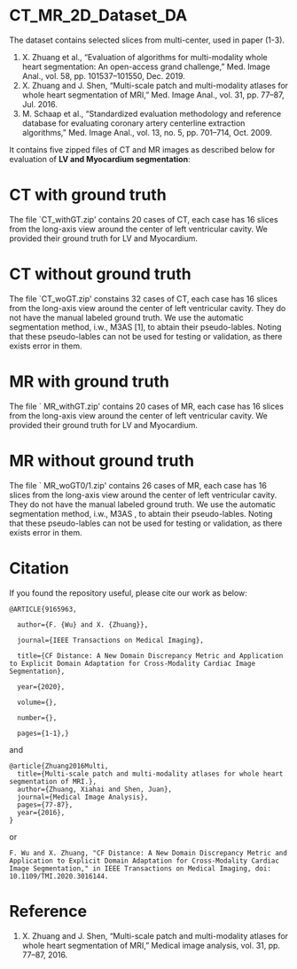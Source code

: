 # CT_MR_2D_Dataset_DA

The dataset contains selected slices from multi-center, used in paper (1-3). 
1. X. Zhuang et al., “Evaluation of algorithms for multi-modality whole heart segmentation: An open-access grand challenge,” Med. Image Anal.,
vol. 58, pp. 101537–101550, Dec. 2019.
2. X. Zhuang and J. Shen, “Multi-scale patch and multi-modality atlases
for whole heart segmentation of MRI,” Med. Image Anal., vol. 31,
pp. 77–87, Jul. 2016.
3. M. Schaap et al., “Standardized evaluation methodology and reference
database for evaluating coronary artery centerline extraction
algorithms,” Med. Image Anal., vol. 13, no. 5, pp. 701–714,
Oct. 2009.


It contains five zipped files of CT and MR images as described below for evaluation of **LV and Myocardium segmentation**:
# CT with ground truth

The file `CT_withGT.zip' contains 20 cases of CT, each case has 16 slices from the long-axis
view around the center of left ventricular cavity. We provided their ground truth for LV and Myocardium.


# CT without ground truth


The file `CT_woGT.zip' constains 32 cases of CT, each case has 16 slices from the long-axis
view around the center of left ventricular cavity. They do not have the manual labeled ground truth. We use the automatic segmentation method, i.w., M3AS [1], to abtain their pseudo-lables. Noting that these pseudo-lables can not be used for testing or validation, as there exists error in them.

# MR with ground truth

The file ` MR_withGT.zip' contains 20 cases of MR, each case has 16 slices from the long-axis
view around the center of left ventricular cavity. We provided their ground truth for LV and Myocardium.

# MR without ground truth

The file ` MR_woGT0/1.zip' contains 26 cases of MR, each case has 16 slices from the long-axis
view around the center of left ventricular cavity. They do not have the manual labeled ground truth. We use the automatic segmentation method, i.w., M3AS , to abtain their pseudo-lables. Noting that these pseudo-lables can not be used for testing or validation, as there exists error in them.


# Citation

If you found the repository useful, please cite our work as below:
```
@ARTICLE{9165963,

  author={F. {Wu} and X. {Zhuang}},

  journal={IEEE Transactions on Medical Imaging}, 

  title={CF Distance: A New Domain Discrepancy Metric and Application to Explicit Domain Adaptation for Cross-Modality Cardiac Image Segmentation}, 

  year={2020},

  volume={},

  number={},

  pages={1-1},}
```

and 

```
@article{Zhuang2016Multi,
  title={Multi-scale patch and multi-modality atlases for whole heart segmentation of MRI.},
  author={Zhuang, Xiahai and Shen, Juan},
  journal={Medical Image Analysis},
  pages={77-87},
  year={2016},
}

```

or
```
F. Wu and X. Zhuang, "CF Distance: A New Domain Discrepancy Metric and Application to Explicit Domain Adaptation for Cross-Modality Cardiac Image Segmentation," in IEEE Transactions on Medical Imaging, doi: 10.1109/TMI.2020.3016144.
```

# Reference
1. X. Zhuang and J. Shen, “Multi-scale patch and multi-modality atlases for whole heart segmentation of MRI,” Medical image analysis, vol. 31, pp. 77–87, 2016.

